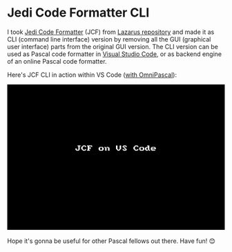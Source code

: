 # Jedi Code Formatter CLI

I took [Jedi Code Formatter](http://jedicodeformat.sourceforge.net/) (JCF) from [Lazarus repository](https://github.com/graemeg/lazarus/tree/upstream/components/jcf2) and made it as CLI (command line interface) version by removing all the GUI (graphical user interface) parts from the original GUI version. The CLI version can be used as Pascal code formatter in [Visual Studio Code](https://code.visualstudio.com/), or as backend engine of an online Pascal code formatter.

Here's JCF CLI in action within VS Code ([with OmniPascal](http://www.omnipascal.com/)):

![](jcf_vscode.gif)

Hope it's gonna be useful for other Pascal fellows out there. Have fun! 😊
